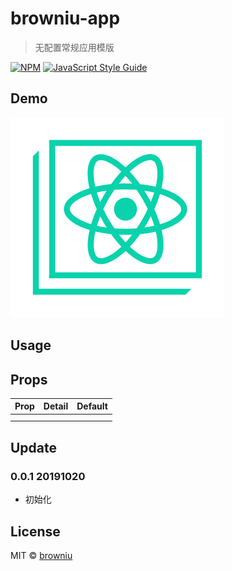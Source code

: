 # browniu-app

> 无配置常规应用模版

[![NPM](https://img.shields.io/npm/v/browniu-app.svg)](https://www.npmjs.com/package/react-autocomplete) [![JavaScript Style Guide](https://img.shields.io/badge/code_style-standard-brightgreen.svg)](https://standardjs.com)

## Demo
![demo](./static/logo.svg)

## Usage


## Props

| Prop      | Detail                                         | Default              |
| --------- | ---------------------------------------------- | -------------------- |
|   |  |    |
|   |  |    |

## Update
### 0.0.1 20191020
* 初始化

## License

MIT © [browniu](https://github.com/browniu)
